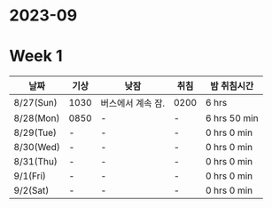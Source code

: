 # 2023-09

# Week 1
|날짜|기상|낮잠|취침|밤 취침시간|
|---|---|---|---|---|
|8/27(Sun)|1030|버스에서 계속 잠.|0200| 6 hrs|
|8/28(Mon)|0850|-|-| 6 hrs 50 min| 
|8/29(Tue)|-|-|-|0 hrs 0 min|
|8/30(Wed)|-|-|-|0 hrs 0 min|
|8/31(Thu)|-|-|-|0 hrs 0 min|
|9/1(Fri)|-|-|-|0 hrs 0 min|
|9/2(Sat)|-|-|-|0 hrs 0 min|
